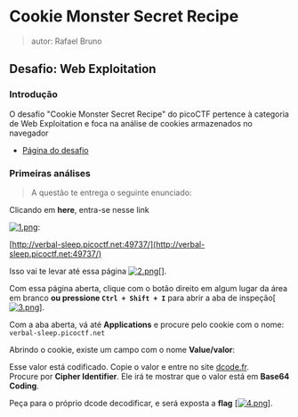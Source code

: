 # Cookie Monster Secret Recipe 

> autor: Rafael Bruno 

## Desafio: Web Exploitation

### Introdução 

O desafio "Cookie Monster Secret Recipe" do picoCTF pertence à categoria de Web Exploitation e foca na análise de cookies armazenados no navegador  
- [Página do desafio](https://play.picoctf.org/practice/challenge/469)

### Primeiras análises 

> A questão te entrega o seguinte enunciado:

Clicando em **here**, entra-se nesse link


[![1.png](https://i.postimg.cc/765XbVZJ/1.png)](https://postimg.cc/9RjynyTc):  


[http://verbal-sleep.picoctf.net:49737/](http://verbal-sleep.picoctf.net:49737/)

Isso vai te levar até essa página
[![2.png](https://i.postimg.cc/dQXpR7MK/2.png)](https://postimg.cc/MX79qpKs)[].

Com essa página aberta, clique com o botão direito em algum lugar da área em branco **ou pressione `Ctrl + Shift + I`** para abrir a aba de inspeção[[![3.png](https://i.postimg.cc/RFwdc0wv/3.png)](https://postimg.cc/8JPLGNyY)].

Com a aba aberta, vá até **Applications** e procure pelo cookie com o nome:  
`verbal-sleep.picoctf.net`

Abrindo o cookie, existe um campo com o nome **Value/valor**:


Esse valor está codificado. Copie o valor e entre no site [dcode.fr](https://www.dcode.fr).  
Procure por **Cipher Identifier**. Ele irá te mostrar que o valor está em **Base64 Coding**.

Peça para o próprio dcode decodificar, e será exposta a **flag**
[[![4.png](https://i.postimg.cc/7L00RWhV/4.png)](https://postimg.cc/8Fk7JwhJ)].




